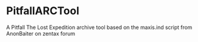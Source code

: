 # PitfallARCTool
A Pitfall The Lost Expedition archive tool based on the maxis.ind script from AnonBaiter on zentax forum
